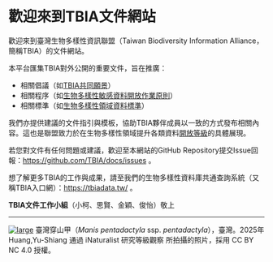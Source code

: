 # 歡迎來到TBIA文件網站

歡迎來到臺灣生物多樣性資訊聯盟（Taiwan Biodiversity Information Alliance，簡稱TBIA）的文件網站。

本平台匯集TBIA對外公開的重要文件，旨在推廣：
- 相關倡議（如[TBIA共同願景](https://tbia.github.io/docs/alliance_vision/)）
- 相關程序（如[生物多樣性敏感資料開放作業原則](https://tbia.github.io/docs/restricted_access_species_data/)）
- 相關標準（如[生物多樣性領域資料標準](https://tbia.github.io/docs/biodiversity_data_standard/)）

我們亦提供建議的文件指引與模板，協助TBIA夥伴成員以一致的方式發布相關內容。這也是聯盟致力於在生物多樣性領域提升各類資料[開放等級](https://5stardata.info/zh-TW/)的具體展現。

若您對文件有任何問題或建議，歡迎至本網站的GitHub Repository提交Issue回報：https://github.com/TBIA/docs/issues 。

想了解更多TBIA的工作與成果，請至我們的生物多樣性資料庫共通查詢系統（又稱TBIA入口網）：https://tbiadata.tw/ 。


**TBIA文件工作小組**（小柯、思賢、金穎、俊怡）敬上

---

[![large](https://github.com/user-attachments/assets/9a284eae-8157-48ab-a3f8-f74a3630961e)](https://www.inaturalist.org/observations/263053233)
臺灣穿山甲（*Manis pentadactyla* ssp. *pentadactyla*），臺灣。2025年 Huang,Yu-Shiang 通過 iNaturalist 研究等級觀察 所拍攝的照片，採用 CC BY NC 4.0 授權。

